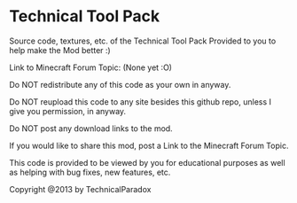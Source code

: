 Technical Tool Pack
==========
Source code, textures, etc. of the Technical Tool Pack Provided to you to help make the Mod better :)

Link to Minecraft Forum Topic: (None yet :O)

Do NOT redistribute any of this code as your own in anyway.

Do NOT reupload this code to any site besides this github repo, unless I give you permission, in anyway.

Do NOT post any download links to the mod.

If you would like to share this mod, post a Link to the Minecraft Forum Topic.

This code is provided to be viewed by you for educational purposes as well as helping with bug fixes, new features, etc.

Copyright @2013 by TechnicalParadox
